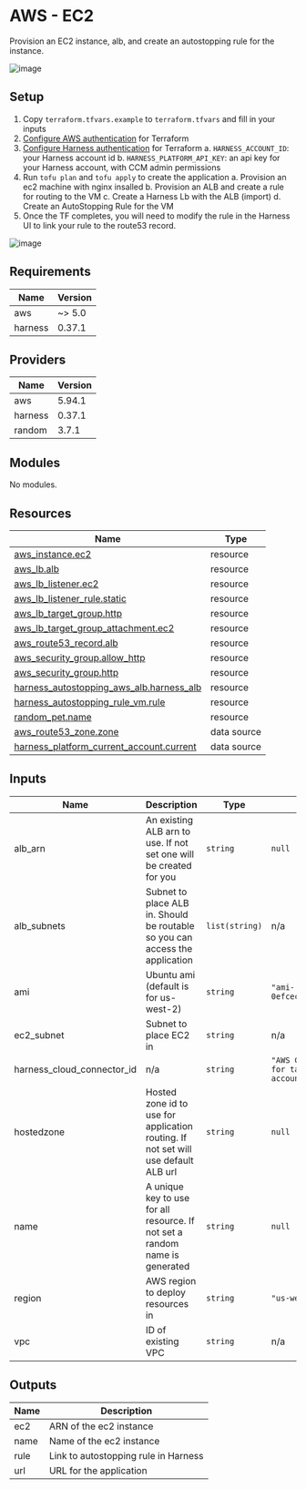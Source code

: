 # AWS - EC2

Provision an EC2 instance, alb, and create an autostopping rule for the instance.

![image](https://github.com/wings-software/AutoStoppingLab/assets/7338312/7ede2ec4-45a3-43ff-95d6-60abbaaea64d)

## Setup

1. Copy `terraform.tfvars.example` to `terraform.tfvars` and fill in your inputs
2. [Configure AWS authentication](https://registry.terraform.io/providers/hashicorp/aws/latest/docs#authentication-and-configuration) for Terraform
3. [Configure Harness authentication](https://registry.terraform.io/providers/harness/harness/latest/docs) for Terraform
    a. `HARNESS_ACCOUNT_ID`: your Harness account id
    b. `HARNESS_PLATFORM_API_KEY`: an api key for your Harness account, with CCM admin permissions
4. Run `tofu plan` and `tofu apply` to create the application
    a. Provision an ec2 machine with nginx insalled
    b. Provision an ALB and create a rule for routing to the VM
    c. Create a Harness Lb with the ALB (import)
    d. Create an AutoStopping Rule for the VM
5. Once the TF completes, you will need to modify the rule in the Harness UI to link your rule to the route53 record.

![image](https://github.com/wings-software/AutoStoppingLab/assets/7338312/ab1a3163-3657-4244-833b-7e8ccb4b176b)

## Requirements

| Name | Version |
|------|---------|
| aws | ~> 5.0 |
| harness | 0.37.1 |

## Providers

| Name | Version |
|------|---------|
| aws | 5.94.1 |
| harness | 0.37.1 |
| random | 3.7.1 |

## Modules

No modules.

## Resources

| Name | Type |
|------|------|
| [aws_instance.ec2](https://registry.terraform.io/providers/hashicorp/aws/latest/docs/resources/instance) | resource |
| [aws_lb.alb](https://registry.terraform.io/providers/hashicorp/aws/latest/docs/resources/lb) | resource |
| [aws_lb_listener.ec2](https://registry.terraform.io/providers/hashicorp/aws/latest/docs/resources/lb_listener) | resource |
| [aws_lb_listener_rule.static](https://registry.terraform.io/providers/hashicorp/aws/latest/docs/resources/lb_listener_rule) | resource |
| [aws_lb_target_group.http](https://registry.terraform.io/providers/hashicorp/aws/latest/docs/resources/lb_target_group) | resource |
| [aws_lb_target_group_attachment.ec2](https://registry.terraform.io/providers/hashicorp/aws/latest/docs/resources/lb_target_group_attachment) | resource |
| [aws_route53_record.alb](https://registry.terraform.io/providers/hashicorp/aws/latest/docs/resources/route53_record) | resource |
| [aws_security_group.allow_http](https://registry.terraform.io/providers/hashicorp/aws/latest/docs/resources/security_group) | resource |
| [aws_security_group.http](https://registry.terraform.io/providers/hashicorp/aws/latest/docs/resources/security_group) | resource |
| [harness_autostopping_aws_alb.harness_alb](https://registry.terraform.io/providers/harness/harness/0.37.1/docs/resources/autostopping_aws_alb) | resource |
| [harness_autostopping_rule_vm.rule](https://registry.terraform.io/providers/harness/harness/0.37.1/docs/resources/autostopping_rule_vm) | resource |
| [random_pet.name](https://registry.terraform.io/providers/hashicorp/random/latest/docs/resources/pet) | resource |
| [aws_route53_zone.zone](https://registry.terraform.io/providers/hashicorp/aws/latest/docs/data-sources/route53_zone) | data source |
| [harness_platform_current_account.current](https://registry.terraform.io/providers/harness/harness/0.37.1/docs/data-sources/platform_current_account) | data source |

## Inputs

| Name | Description | Type | Default | Required |
|------|-------------|------|---------|:--------:|
| alb\_arn | An existing ALB arn to use. If not set one will be created for you | `string` | `null` | no |
| alb\_subnets | Subnet to place ALB in. Should be routable so you can access the application | `list(string)` | n/a | yes |
| ami | Ubuntu ami (default is for us-west-2) | `string` | `"ami-0efcece6bed30fd98"` | no |
| ec2\_subnet | Subnet to place EC2 in | `string` | n/a | yes |
| harness\_cloud\_connector\_id | n/a | `string` | `"AWS CCM connector for target AWS account"` | no |
| hostedzone | Hosted zone id to use for application routing. If not set will use default ALB url | `string` | `null` | no |
| name | A unique key to use for all resource. If not set a random name is generated | `string` | `null` | no |
| region | AWS region to deploy resources in | `string` | `"us-west-2"` | no |
| vpc | ID of existing VPC | `string` | n/a | yes |

## Outputs

| Name | Description |
|------|-------------|
| ec2 | ARN of the ec2 instance |
| name | Name of the ec2 instance |
| rule | Link to autostopping rule in Harness |
| url | URL for the application |
